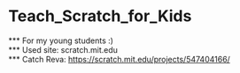 # Teach_Scratch_for_Kids
*** For my young students :) <br/>
*** Used site: scratch.mit.edu <br/>
*** Catch Reva: https://scratch.mit.edu/projects/547404166/ <br/>
